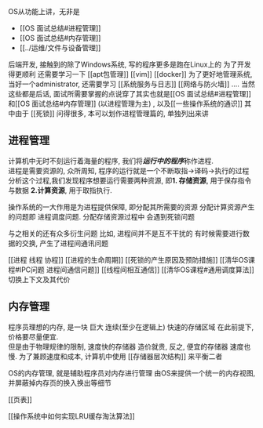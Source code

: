 OS从功能上讲，无非是 
- [[OS 面试总结#进程管理]]
- [[OS 面试总结#内存管理]]
- [[../运维/文件与设备管理]]

后端开发, 接触到的除了Windows系统, 写的程序更多是跑在Linux上的
为了开发得更顺利  还需要学习一下
[[apt包管理]]
[[vim]]
[[docker]]
为了更好地管理系统,当好一个administrator, 还需要学习
[[系统服务与日志]]
[[网络与防火墙]]
....
当然这些都是后话, 面试所需要掌握的点说穿了其实也就是[[OS 面试总结#进程管理]]和[[OS 面试总结#内存管理]] (以进程管理为主)   , 以及[[一些操作系统的通识]]
其中由于 [[死锁]] 问得很多, 本可以划作进程管理篇的, 单独列出来讲


## 进程管理
计算机中无时不刻运行着海量的程序, 我们将***运行中的程序***称作进程.  
进程是需要资源的, 众所周知, 程序的运行就是一个不断取指->译码->执行的过程
分析这个过程,我们发现程序想要运行需要两种资源, 即**1. 存储资源**, 用于保存指令与数据   **2.计算资源**, 用于取指执行.

操作系统的一大作用是为进程提供保障, 即分配其所需要的资源
分配计算资源产生的问题即 进程调度问题.    分配存储资源过程中 会遇到死锁问题

与之相关的还有众多衍生问题
比如, 进程间并不是互不干扰的  有时候需要进行数据的交换, 产生了进程间通讯问题


[[进程 线程 协程]]
[[进程的生命周期]]
[[死锁的产生原因及预防措施]]
[[清华OS课程#IPC问题 进程间通信问题]]
[[线程间相互通信]]
[[清华OS课程#通用调度算法]]
切换上下文及其代价


## 内存管理

程序员理想的内存, 是一块 巨大 连续(至少在逻辑上) 快速的存储区域 在此前提下,价格要尽量便宜.    
但是由于物理规律的限制, 速度快的存储器 造价就贵, 反之, 便宜的存储器 速度也慢.    为了兼顾速度和成本, 计算机中使用 [[存储器层次结构]] 来平衡二者

OS的内存管理, 就是辅助程序员对内存进行管理  由OS来提供一个统一的内存视图, 并屏蔽掉内存页的换入换出等细节

[[页表]]

[[操作系统中如何实现LRU缓存淘汰算法]]
